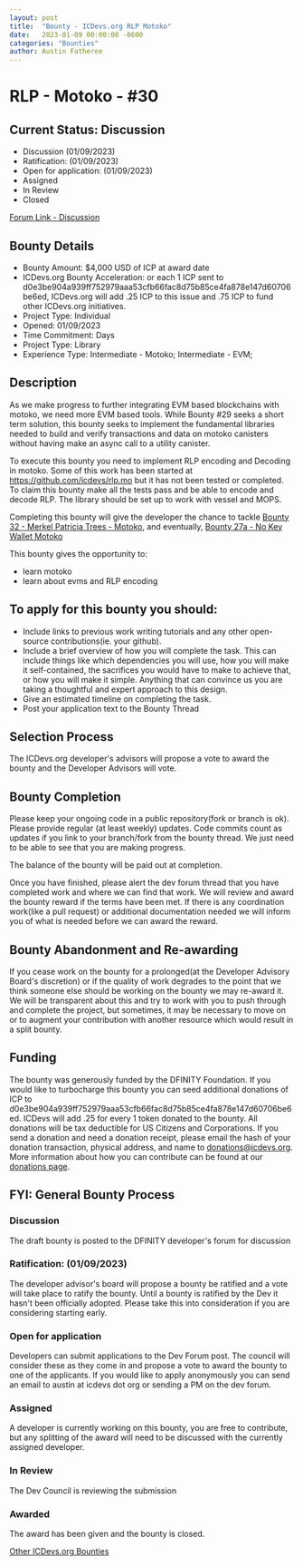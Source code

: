 ```yaml
---
layout: post
title:  "Bounty - ICDevs.org RLP Motoko"
date:   2023-01-09 00:00:00 -0600
categories: "Bounties"
author: Austin Fatheree
---
```


# RLP - Motoko - #30

## Current Status: Discussion

* Discussion (01/09/2023)
* Ratification: (01/09/2023) 
* Open for application: (01/09/2023)
* Assigned 
* In Review 
* Closed 

[Forum Link - Discussion](https://forum.dfinity.org/t/open-icdevs-org-bounty-30-rlp-motoko-4-000/17882/1)

## Bounty Details

* Bounty Amount: $4,000 USD of ICP at award date 
* ICDevs.org Bounty Acceleration: or each 1 ICP sent to d0e3be904a939ff752979aaa53cfb66fac8d75b85ce4fa878e147d60706be6ed, ICDevs.org will add  .25 ICP to this issue and .75 ICP to fund other ICDevs.org initiatives.
* Project Type: Individual
* Opened: 01/09/2023
* Time Commitment: Days
* Project Type: Library
* Experience Type: Intermediate - Motoko; Intermediate - EVM;

## Description

As we make progress to further integrating EVM based blockchains with motoko, we need more EVM based tools.  While Bounty #29 seeks a short term solution, this bounty seeks to implement the fundamental libraries needed to build and verify transactions and data on motoko canisters without having make an async call to a utility canister.

To execute this bounty you need to implement RLP encoding and Decoding in motoko.  Some of this work has been started at https://github.com/icdevs/rlp.mo but it has not been tested or completed.  To claim this bounty make all the tests pass and be able to encode and decode RLP.  The library should be set up to work with vessel and MOPS.

Completing this bounty will give the developer the chance to tackle [Bounty 32 - Merkel Patricia Trees - Motoko](/bounties/2023/02/01/Merkle-Patricia-Trees-Motoko.html), and eventually, [Bounty 27a - No Key Wallet Motoko](/bounties/2022/09/14/NoKey-Wallet-Motoko.html)

This bounty gives the opportunity to:

* learn motoko
* learn about evms and RLP encoding

## To apply for this bounty you should:

* Include links to previous work writing tutorials and any other open-source contributions(ie. your github).
* Include a brief overview of how you will complete the task. This can include things like which dependencies you will use, how you will make it self-contained, the sacrifices you would have to make to achieve that, or how you will make it simple. Anything that can convince us you are taking a thoughtful and expert approach to this design.
* Give an estimated timeline on completing the task.
* Post your application text to the Bounty Thread

## Selection Process

The ICDevs.org developer's advisors will propose a vote to award the bounty and the Developer Advisors will vote.

## Bounty Completion

Please keep your ongoing code in a public repository(fork or branch is ok). Please provide regular (at least weekly) updates.  Code commits count as updates if you link to your branch/fork from the bounty thread.  We just need to be able to see that you are making progress.

The balance of the bounty will be paid out at completion.

Once you have finished, please alert the dev forum thread that you have completed work and where we can find that work.  We will review and award the bounty reward if the terms have been met.  If there is any coordination work(like a pull request) or additional documentation needed we will inform you of what is needed before we can award the reward.

## Bounty Abandonment and Re-awarding

If you cease work on the bounty for a prolonged(at the Developer Advisory Board's discretion) or if the quality of work degrades to the point that we think someone else should be working on the bounty we may re-award it.  We will be transparent about this and try to work with you to push through and complete the project, but sometimes, it may be necessary to move on or to augment your contribution with another resource which would result in a split bounty.

## Funding

The bounty was generously funded by the DFINITY Foundation. If you would like to turbocharge this bounty you can seed additional donations of ICP to d0e3be904a939ff752979aaa53cfb66fac8d75b85ce4fa878e147d60706be6ed.  ICDevs will add .25 for every 1 token donated to the bounty.  All donations will be tax deductible for US Citizens and Corporations.  If you send a donation and need a donation receipt, please email the hash of your donation transaction, physical address, and name to donations@icdevs.org.  More information about how you can contribute can be found at our [donations page](https://icdevs.org/donations.html).


## FYI: General Bounty Process

### Discussion

The draft bounty is posted to the DFINITY developer's forum for discussion

### Ratification: (01/09/2023)

The developer advisor's board will propose a bounty be ratified and a vote will take place to ratify the bounty.  Until a bounty is ratified by the Dev it hasn't been officially adopted. Please take this into consideration if you are considering starting early.

### Open for application

Developers can submit applications to the Dev Forum post.  The council will consider these as they come in and propose a vote to award the bounty to one of the applicants.  If you would like to apply anonymously you can send an email to austin at icdevs dot org or sending a PM on the dev forum.

### Assigned

A developer is currently working on this bounty, you are free to contribute, but any splitting of the award will need to be discussed with the currently assigned developer.

### In Review

The Dev Council is reviewing the submission

### Awarded

The award has been given and the bounty is closed.



[Other ICDevs.org Bounties](https://icdevs.org/bounties.html)

